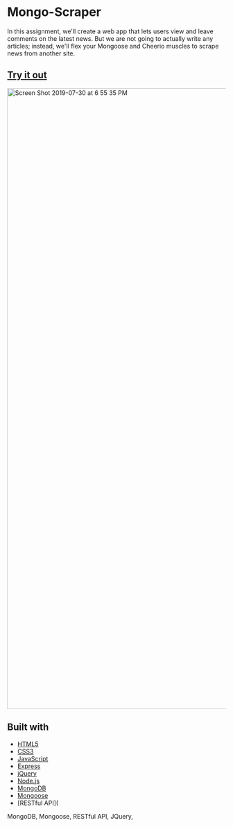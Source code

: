 # Mongo-Scraper
In this assignment, we'll create a web app that lets users view and leave comments on the latest news. But we are not going to actually write any articles; instead, we'll flex your Mongoose and Cheerio muscles to scrape news from another site.

## [Try it out]( https://arcane-wave-59098.herokuapp.com)
<img width="1433" alt="Screen Shot 2019-07-30 at 6 55 35 PM" src="https://user-images.githubusercontent.com/33634179/62171098-d7e2a100-b2fb-11e9-8d6e-c99c0ac8a322.png">

## Built with
* [HTML5](https://html5test.com)
* [CSS3](https://www.w3schools.com/css)
* [JavaScript](https://www.javascript.com)
* [Express](https://expressjs.com) 
* [jQuery](https://jquery.com) 
* [Node.js](https://nodejs.org/en)
* [MongoDB](https://www.mongodb.com)
* [Mongoose](https://www.npmjs.com/package/mongoose)
* [RESTful API](


MongoDB, Mongoose, RESTful API, JQuery,
